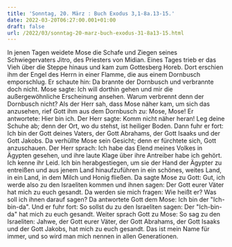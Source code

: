 ```yaml
---
title: 'Sonntag, 20. März : Buch Exodus 3,1-8a.13-15.'
date: 2022-03-20T06:27:00.001+01:00
draft: false
url: /2022/03/sonntag-20-marz-buch-exodus-31-8a13-15.html
---
```


In jenen Tagen weidete Mose die Schafe und Ziegen seines Schwiegervaters Jitro, des Priesters von Midian. Eines Tages trieb er das Vieh über die Steppe hinaus und kam zum Gottesberg Horeb. Dort erschien ihm der Engel des Herrn in einer Flamme, die aus einem Dornbusch emporschlug. Er schaute hin: Da brannte der Dornbusch und verbrannte doch nicht. Mose sagte: Ich will dorthin gehen und mir die außergewöhnliche Erscheinung ansehen. Warum verbrennt denn der Dornbusch nicht? Als der Herr sah, dass Mose näher kam, um sich das anzusehen, rief Gott ihm aus dem Dornbusch zu: Mose, Mose! Er antwortete: Hier bin ich. Der Herr sagte: Komm nicht näher heran! Leg deine Schuhe ab; denn der Ort, wo du stehst, ist heiliger Boden. Dann fuhr er fort: Ich bin der Gott deines Vaters, der Gott Abrahams, der Gott Isaaks und der Gott Jakobs. Da verhüllte Mose sein Gesicht; denn er fürchtete sich, Gott anzuschauen. Der Herr sprach: Ich habe das Elend meines Volkes in Ägypten gesehen, und ihre laute Klage über ihre Antreiber habe ich gehört. Ich kenne ihr Leid. Ich bin herabgestiegen, um sie der Hand der Ägypter zu entreißen und aus jenem Land hinaufzuführen in ein schönes, weites Land, in ein Land, in dem Milch und Honig fließen. Da sagte Mose zu Gott: Gut, ich werde also zu den Israeliten kommen und ihnen sagen: Der Gott eurer Väter hat mich zu euch gesandt. Da werden sie mich fragen: Wie heißt er? Was soll ich ihnen darauf sagen? Da antwortete Gott dem Mose: Ich bin der "Ich-bin-da". Und er fuhr fort: So sollst du zu den Israeliten sagen: Der "Ich-bin-da" hat mich zu euch gesandt. Weiter sprach Gott zu Mose: So sag zu den Israeliten: Jahwe, der Gott eurer Väter, der Gott Abrahams, der Gott Isaaks und der Gott Jakobs, hat mich zu euch gesandt. Das ist mein Name für immer, und so wird man mich nennen in allen Generationen.